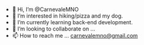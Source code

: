 - 👋 Hi, I’m @CarnevaleMNO
- 👀 I’m interested in hiking/pizza and my dog.
- 🌱 I’m currently learning back-end development.
- 💞️ I’m looking to collaborate on ...
- 📫 How to reach me ... carnevalemno@gmail.com

<!---
CarnevaleMNO/CarnevaleMNO is a ✨ special ✨ repository because its `README.md` (this file) appears on your GitHub profile.
You can click the Preview link to take a look at your changes.
--->
